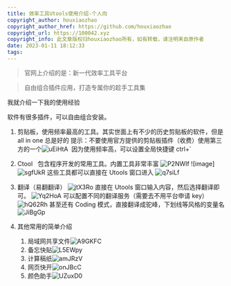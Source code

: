 ```yaml
---
title: 效率工具Utools使用介绍-个人向
copyright_author: houxiaozhao
copyright_author_href: https://github.com/houxiaozhao
copyright_url: https://100042.xyz
copyright_info: 此文章版权归houxiaozhao所有，如有转载，请注明来自原作者
date: 2023-01-11 18:12:33
tags:
---
```


> 官网上介绍的是：新一代效率工具平台

> 自由组合插件应用，打造专属你的趁手工具集

我就介绍一下我的使用经验

软件有很多插件，可以自由组合安装。

1.  剪贴板，使用频率最高的工具。其实世面上有不少的历史剪贴板的软件，但是 all in one 总是好的 ​ 提示：不要使用官方提供的剪贴板插件（收费）使用第三方的一个![uEiHtA](https://cdn.jsdelivr.net/gh/houxiaozhao/imageLibrary@master/uPic/2023/09/04/uEiHtA.png) ​ 因为使用频率高，可以设置全局快捷键 ctrl+\`
2.  Ctool   包含程序开发的常用工具。内置工具非常丰富
    ![P2NWIf](https://cdn.jsdelivr.net/gh/houxiaozhao/imageLibrary@master/uPic/2023/09/04/P2NWIf.png)
    ![image]![sgfUkR](https://cdn.jsdelivr.net/gh/houxiaozhao/imageLibrary@master/uPic/2023/09/04/sgfUkR.png)
    这些工具都可以直接在 Utools 窗口进入
    ![q7siLf](https://cdn.jsdelivr.net/gh/houxiaozhao/imageLibrary@master/uPic/2023/09/04/q7siLf.png)
3.  翻译（易翻翻译）
    ![jtX3Ro](https://cdn.jsdelivr.net/gh/houxiaozhao/imageLibrary@master/uPic/2023/09/04/jtX3Ro.png)
    直接在 Utools 窗口输入内容，然后选择翻译即可。
    ![Yq2HoA](https://cdn.jsdelivr.net/gh/houxiaozhao/imageLibrary@master/uPic/2023/09/04/Yq2HoA.png)
    可以配置不同的翻译服务（需要去不用平台申请 key）
    ![hQ62Rh](https://cdn.jsdelivr.net/gh/houxiaozhao/imageLibrary@master/uPic/2023/09/04/hQ62Rh.png)
    甚至还有 Coding 模式，直接翻译成驼峰，下划线等风格的变量名
    ![JiBgGp](https://cdn.jsdelivr.net/gh/houxiaozhao/imageLibrary@master/uPic/2023/09/04/JiBgGp.png)
4.  其他常用的简单介绍

    1.  局域网共享文件![A9GKFC](https://cdn.jsdelivr.net/gh/houxiaozhao/imageLibrary@master/uPic/2023/09/04/A9GKFC.png)
    2.  备忘快贴![L5EWpy](https://cdn.jsdelivr.net/gh/houxiaozhao/imageLibrary@master/uPic/2023/09/04/L5EWpy.png)
    3.  计算稿纸![amJRzV](https://cdn.jsdelivr.net/gh/houxiaozhao/imageLibrary@master/uPic/2023/09/04/amJRzV.png)
    4.  网页快开![onJBcC](https://cdn.jsdelivr.net/gh/houxiaozhao/imageLibrary@master/uPic/2023/09/04/onJBcC.png)
    5.  颜色助手![UZuxD0](https://cdn.jsdelivr.net/gh/houxiaozhao/imageLibrary@master/uPic/2023/09/04/UZuxD0.png)
